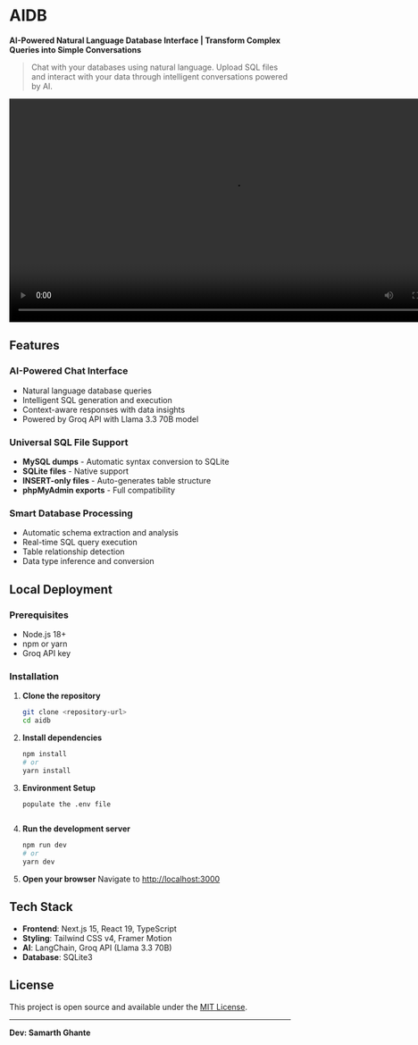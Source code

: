 # AIDB

**AI-Powered Natural Language Database Interface | Transform Complex Queries into Simple Conversations**

> Chat with your databases using natural language. Upload SQL files and interact with your data through intelligent conversations powered by AI.

<video width="800" controls>
  <source src=".assets/video.webm" type="video/webm">
  Your browser does not support the video tag.
</video>

## Features

### AI-Powered Chat Interface
- Natural language database queries
- Intelligent SQL generation and execution
- Context-aware responses with data insights
- Powered by Groq API with Llama 3.3 70B model

### Universal SQL File Support
- **MySQL dumps** - Automatic syntax conversion to SQLite
- **SQLite files** - Native support
- **INSERT-only files** - Auto-generates table structure
- **phpMyAdmin exports** - Full compatibility

### Smart Database Processing
- Automatic schema extraction and analysis
- Real-time SQL query execution
- Table relationship detection
- Data type inference and conversion

## Local Deployment

### Prerequisites
- Node.js 18+ 
- npm or yarn
- Groq API key

### Installation

1. **Clone the repository**
   ```bash
   git clone <repository-url>
   cd aidb
   ```

2. **Install dependencies**
   ```bash
   npm install
   # or
   yarn install
   ```

3. **Environment Setup**
   ```bash
   populate the .env file
   ```
   ```

4. **Run the development server**
   ```bash
   npm run dev
   # or
   yarn dev
   ```

5. **Open your browser**
   Navigate to [http://localhost:3000](http://localhost:3000)


## Tech Stack

- **Frontend**: Next.js 15, React 19, TypeScript
- **Styling**: Tailwind CSS v4, Framer Motion
- **AI**: LangChain, Groq API (Llama 3.3 70B)
- **Database**: SQLite3


## License

This project is open source and available under the [MIT License](LICENSE).

---

**Dev: Samarth Ghante**